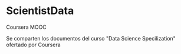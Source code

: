 ScientistData
=============

Coursera MOOC

Se comparten los documentos del curso "Data Science Specilization" ofertado por Coursera
